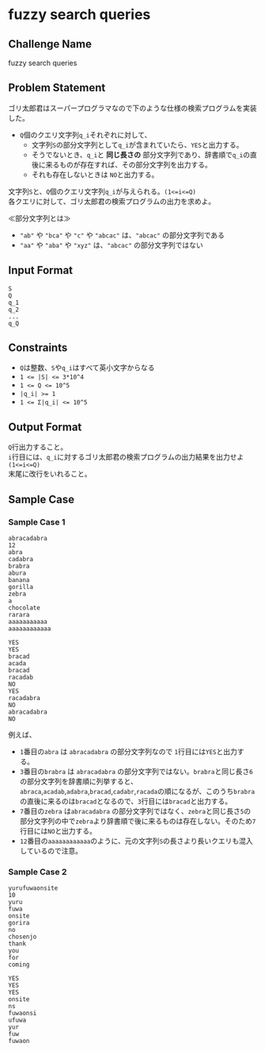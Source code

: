 # fuzzy search queries

## Challenge Name

fuzzy search queries

## Problem Statement

ゴリ太郎君はスーパープログラマなので下のような仕様の検索プログラムを実装した。  

- `Q`個のクエリ文字列`q_i`それぞれに対して、  
  - 文字列`S`の部分文字列として`q_i`が含まれていたら、`YES`と出力する。  
  - そうでないとき、`q_i`と **同じ長さの** 部分文字列であり、辞書順で`q_i`の直後に来るものが存在すれば、その部分文字列を出力する。  
  - それも存在しないときは `NO`と出力する。  

文字列`S`と、`Q`個のクエリ文字列`q_i`が与えられる。`(1<=i<=Q)`  
各クエリに対して、ゴリ太郎君の検索プログラムの出力を求めよ。  

≪部分文字列とは≫   

- `"ab"` や `"bca"` や `"c"` や `"abcac"` は、`"abcac"` の部分文字列である  
- `"aa"` や `"aba"` や `"xyz"` は、`"abcac"` の部分文字列ではない  

## Input Format

```
S
Q
q_1
q_2
...
q_Q
```

## Constraints

- `Q`は整数、`S`や`q_i`はすべて英小文字からなる  
- `1 <= |S| <= 3*10^4`
- `1 <= Q <= 10^5`
- `|q_i| >= 1`
- `1 <= Σ|q_i| <= 10^5`

## Output Format

`Q`行出力すること。  
`i`行目には、`q_i`に対するゴリ太郎君の検索プログラムの出力結果を出力せよ `(1<=i<=Q)`  
末尾に改行をいれること。  

## Sample Case

### Sample Case 1

```
abracadabra
12
abra
cadabra
brabra
abura
banana
gorilla
zebra
a
chocolate
rarara
aaaaaaaaaaa
aaaaaaaaaaaa
```

```
YES
YES
bracad
acada
bracad
racadab
NO
YES
racadabra
NO
abracadabra
NO
```

例えば、
- `1`番目の`abra` は `abracadabra` の部分文字列なので `1`行目には`YES`と出力する。  
- `3`番目の`brabra` は `abracadabra` の部分文字列ではない。`brabra`と同じ長さ`6`の部分文字列を辞書順に列挙すると、`abraca`,`acadab`,`adabra`,`bracad`,`cadabr`,`racada`の順になるが、このうち`brabra`の直後に来るのは`bracad`となるので、`3`行目には`bracad`と出力する。  
- `7`番目の`zebra` は`abracadabra` の部分文字列ではなく、`zebra`と同じ長さ`5`の部分文字列の中で`zebra`より辞書順で後に来るものは存在しない。そのため`7`行目には`NO`と出力する。  
- `12`番目の`aaaaaaaaaaaa`のように、元の文字列`S`の長さより長いクエリも混入しているので注意。  

### Sample Case 2

```
yurufuwaonsite
10
yuru
fuwa
onsite
gorira
no
chosenjo
thank
you
for
coming
```

```
YES
YES
YES
onsite
ns
fuwaonsi
ufuwa
yur
fuw
fuwaon
```

